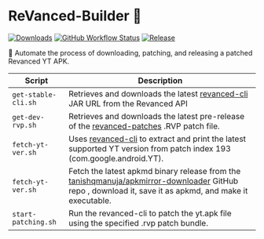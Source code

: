 # ReVanced-Builder :hammer:

[![Downloads][downloads-shield]][downloads-url]
[![GitHub Workflow Status][ci-status-shield]][ci-url]
[![Release][release-shield]][downloads-url]

🤖 Automate the process of downloading, patching, and releasing a patched Revanced YT APK.

| Script | Description |
|----------|---------|
| `get-stable-cli.sh` | Retrieves and downloads the latest [revanced-cli](https://github.com/revanced/revanced-cli) JAR URL from the Revanced API |
| `get-dev-rvp.sh` | Retrieves and downloads the latest pre-release of the [revanced-patches](https://github.com/revanced/revanced-patches) .RVP patch file. |
| `fetch-yt-ver.sh` | Uses [revanced-cli](https://github.com/revanced/revanced-cli) to extract and print the latest supported YT version from patch index 193 (com.google.android.YT). |
| `fetch-yt-ver.sh` | Fetch the latest apkmd binary release from the [tanishqmanuja/apkmirror-downloader](https://github.com/tanishqmanuja/apkmirror-downloader) GitHub repo , download it, save it as apkmd, and make it executable. |
| `start-patching.sh` | Run the revanced-cli to patch the yt.apk file using the specified .rvp patch bundle. |

<!-- Shields -->

[ci-status-shield]: https://img.shields.io/github/actions/workflow/status/azimstech/revanced-builder/build-revanced.yml?style=for-the-badge
[ci-url]:https://github.com/AzimsTech/ReVanced-Builder/actions/workflows/build-revanced.yml
[downloads-shield]: https://img.shields.io/github/downloads/azimstech/revanced-builder/total?style=for-the-badge&logo=github
[downloads-url]: https://github.com/azimstech/revanced-builder/releases/latest
[release-shield]: https://img.shields.io/github/v/release/azimstech/revanced-builder?style=for-the-badge